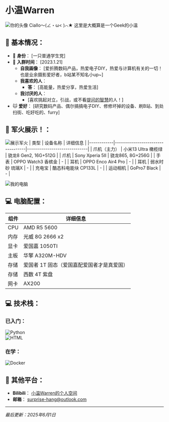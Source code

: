 # <Badge type="info" text="群友" /> 小温Warren

![你的头像](https://img.picui.cn/free/2025/06/01/683c1c53d3cdf.jpg)
Ciallo～(∠・ω< )⌒★ 这里是大概算是一个Geek的小温
## 🍓 基本情况：

- 🎈 **身份**： [一只普通学生党]
- 🐾 **入群时间**： [2023.1.21]
  - **自我画像**： [爱折腾数码产品，热爱电子DIY，热爱与计算机有关的一切！也是业余摄影爱好者，b站某不知名小up~]  
  - **我喜欢的人**：  
    - **答**： [高能量，热爱分享，热爱生活]  
  - **我讨厌的人**：  
    - [喜欢挑起对立，引战，或不看[提问的智慧](https://github.com/ryanhanwu/How-To-Ask-Questions-The-Smart-Way/blob/main/README-zh_CN.md)的人！]  
- 🐱 **爱好**： [研究数码产品、偶尔搞搞电子DIY、修修坏掉的设备、刷B站、到处扫街、吃好吃的、furry] 

## 📱 军火展示！：
![展示军火](https://img.picui.cn/free/2025/06/01/683c1feb47095.jpg)
| 类型   | 设备名称                         | 详细信息                     |
|------------|----------------------------------|------------------------------|
| 爪机（主力）      | 小米13 Ultra 橄榄绿             | 骁龙8 Gen2, 16G+512G         |
| 爪机      | Sony Xperia 5II                 | 骁龙865, 8G+256G             |
| 手表       | OPPO Watch3 香槟金              | -                            |
| 耳机       | OPPO Enco Air4 Pro              | -                            |
| 耳机       | 弱水时砂 琉璃X                  | -                            |
| 充电宝     | 酷态科电能块 CP133L             | -                            |
| 运动相机   | GoPro7 Black                    | -                            |

![我的电脑](https://img.picui.cn/free/2025/06/01/683c20926692d.jpg)
## 💻 电脑配置：

| 组件       | 详细信息                     |
|------------|------------------------------|
| CPU        | AMD R5 5600                  |
| 内存       | 光威 8G 2666 x2              |
| 显卡       | 爱国嘉 1050TI                |
| 主板       | 华擎 A320M-HDV               |
| 存储       | 爱国者 1T 固态（爱国嘉配爱国者才是真爱国） |
| 存储       | 西数 4T 紫盘                 |
| 网卡       | AX200                        |

## 💻 技术栈：

### 已入门：
![Python](https://img.shields.io/badge/Python-3776AB?style=flat-square&logo=python&logoColor=white)  
![HTML](https://img.shields.io/badge/HTML5-E34F26?style=flat-square&logo=html5&logoColor=white)

### 在学：
![Docker](https://img.shields.io/badge/Docker-2496ED?style=flat-square&logo=docker&logoColor=white)

## 📱 其他平台：
- **Bilibili**： [小温Warren的个人空间](https://bilibili.com/space/3546691953232435)  
- **邮箱**： [surprise-hang@outlook.com](mailto:surprise-hang@outlook.com)

---

*最后更新：2025年6月1日*
